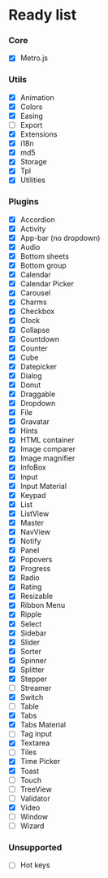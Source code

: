 # Ready list

### Core
- [x] Metro.js

### Utils
- [x] Animation
- [x] Colors
- [x] Easing
- [ ] Export
- [x] Extensions
- [x] i18n
- [x] md5
- [x] Storage
- [x] Tpl
- [x] Utilities

### Plugins
- [x] Accordion
- [x] Activity
- [x] App-bar (no dropdown)
- [x] Audio
- [x] Bottom sheets
- [x] Bottom group
- [x] Calendar
- [x] Calendar Picker
- [x] Carousel
- [x] Charms
- [x] Checkbox
- [x] Clock
- [x] Collapse
- [x] Countdown
- [x] Counter
- [x] Cube
- [x] Datepicker
- [x] Dialog
- [x] Donut
- [x] Draggable
- [x] Dropdown
- [x] File
- [x] Gravatar
- [x] Hints
- [x] HTML container
- [x] Image comparer
- [x] Image magnifier
- [x] InfoBox
- [x] Input
- [x] Input Material
- [x] Keypad
- [x] List
- [x] ListView
- [x] Master
- [x] NavView
- [x] Notify
- [x] Panel
- [x] Popovers
- [x] Progress
- [x] Radio
- [x] Rating
- [x] Resizable
- [x] Ribbon Menu
- [x] Ripple
- [x] Select
- [x] Sidebar 
- [x] Slider
- [x] Sorter
- [x] Spinner
- [x] Splitter
- [x] Stepper
- [ ] Streamer
- [x] Switch
- [ ] Table
- [x] Tabs
- [x] Tabs Material
- [ ] Tag input
- [x] Textarea
- [ ] Tiles
- [x] Time Picker
- [x] Toast
- [ ] Touch
- [ ] TreeView
- [ ] Validator
- [x] Video
- [ ] Window
- [ ] Wizard

### Unsupported
- [ ] Hot keys